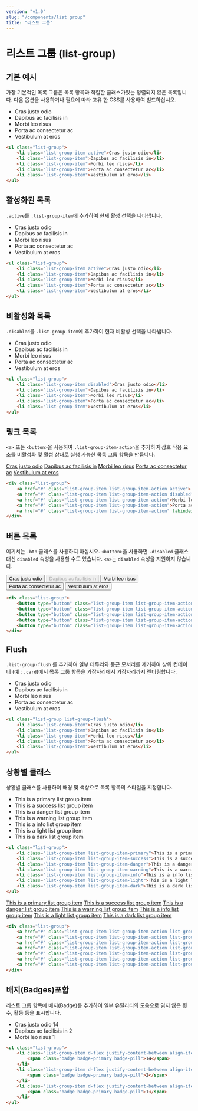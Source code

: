 ```yaml
---
version: "v1.0"
slug: "/components/list group"
title: "리스트 그룹"
---
```


# 리스트 그룹 (list-group)

## 기본 예시
가장 기본적인 목록 그룹은 목록 항목과 적절한 클래스가있는 정렬되지 않은 목록입니다. 다음 옵션을 사용하거나 필요에 따라 고유 한 CSS를 사용하여 빌드하십시오.
<div class="card">
<div class="card-body">
<ul class="list-group">
	<li class="list-group-item">Cras justo odio</li>
	<li class="list-group-item">Dapibus ac facilisis in</li>
	<li class="list-group-item">Morbi leo risus</li>
	<li class="list-group-item">Porta ac consectetur ac</li>
	<li class="list-group-item">Vestibulum at eros</li>
</ul>
</div>

```html
<ul class="list-group">
	<li class="list-group-item active">Cras justo odio</li>
	<li class="list-group-item">Dapibus ac facilisis in</li>
	<li class="list-group-item">Morbi leo risus</li>
	<li class="list-group-item">Porta ac consectetur ac</li>
	<li class="list-group-item">Vestibulum at eros</li>
</ul>
```
</div>

## 활성화된 목록
```.active```를 ```.list-group-item```에 추가하여 현재 활성 선택을 나타냅니다.
<div class="card">
<div class="card-body">
<ul class="list-group">
	<li class="list-group-item active">Cras justo odio</li>
	<li class="list-group-item">Dapibus ac facilisis in</li>
	<li class="list-group-item">Morbi leo risus</li>
	<li class="list-group-item">Porta ac consectetur ac</li>
	<li class="list-group-item">Vestibulum at eros</li>
</ul>
</div>

```html
<ul class="list-group">
	<li class="list-group-item active">Cras justo odio</li>
	<li class="list-group-item">Dapibus ac facilisis in</li>
	<li class="list-group-item">Morbi leo risus</li>
	<li class="list-group-item">Porta ac consectetur ac</li>
	<li class="list-group-item">Vestibulum at eros</li>
</ul>
```
</div>

## 비활성화 목록
```.disabled```를 ```.list-group-item```에 추가하여 현재 비활성 선택을 나타냅니다.
<div class="card">
<div class="card-body">
<ul class="list-group">
	<li class="list-group-item disabled">Cras justo odio</li>
	<li class="list-group-item">Dapibus ac facilisis in</li>
	<li class="list-group-item">Morbi leo risus</li>
	<li class="list-group-item">Porta ac consectetur ac</li>
	<li class="list-group-item">Vestibulum at eros</li>
</ul>
</div>

```html
<ul class="list-group">
	<li class="list-group-item disabled">Cras justo odio</li>
	<li class="list-group-item">Dapibus ac facilisis in</li>
	<li class="list-group-item">Morbi leo risus</li>
	<li class="list-group-item">Porta ac consectetur ac</li>
	<li class="list-group-item">Vestibulum at eros</li>
</ul>
```
</div>

## 링크 목록
```<a>``` 또는 ```<button>```을 사용하여 ```.list-group-item-action```을 추가하여 상호 작용 요소를 비활성화 및 활성 상태로 실행 가능한 목록 그룹 항목을 만듭니다.
<div class="card">
<div class="card-body">
<div class="list-group">
	<a href="#" onclick="return false;" class="list-group-item list-group-item-action active">Cras justo odio</a>
	<a href="#" onclick="return false;" class="list-group-item list-group-item-action disabled">Dapibus ac facilisis in</a>
	<a href="#" onclick="return false;" class="list-group-item list-group-item-action">Morbi leo risus</a>
	<a href="#" onclick="return false;" class="list-group-item list-group-item-action">Porta ac consectetur ac</a>
	<a href="#" onclick="return false;" class="list-group-item list-group-item-action" tabindex="-1" aria-disabled="true">Vestibulum at
	eros</a>
</div>
</div>

```html
<div class="list-group">
	<a href="#" class="list-group-item list-group-item-action active"> Cras justo odio</a>
	<a href="#" class="list-group-item list-group-item-action disabled">Dapibus ac facilisis in</a>
	<a href="#" class="list-group-item list-group-item-action">Morbi leo risus</a>
	<a href="#" class="list-group-item list-group-item-action">Porta ac consectetur ac</a>
	<a href="#" class="list-group-item list-group-item-action" tabindex="-1" aria-disabled="true">Vestibulum at eros</a>
</div>
```
</div>

## 버튼 목록
여기서는 ```.btn``` 클래스를 사용하지 마십시오.
```<button>```을 사용하면 ```.disabled``` 클래스 대신 ```disabled``` 속성을 사용할 수도 있습니다. ```<a>```는 ```disabled``` 속성을 지원하지 않습니다.
<div class="card">
<div class="card-body">
<div class="list-group">
	<button type="button" class="list-group-item list-group-item-action active">Cras justo odio</button>
	<button type="button" class="list-group-item list-group-item-action" disabled>Dapibus ac facilisis in</button>
	<button type="button" class="list-group-item list-group-item-action">Morbi leo risus</button>
	<button type="button" class="list-group-item list-group-item-action">Porta ac consectetur ac</button>
	<button type="button" class="list-group-item list-group-item-action">Vestibulum at eros</button>
</div>
</div>

```html
<div class="list-group">
	<button type="button" class="list-group-item list-group-item-action active">Cras justo odio</button>
	<button type="button" class="list-group-item list-group-item-action" disabled>Dapibus ac facilisis in</button>
	<button type="button" class="list-group-item list-group-item-action">Morbi leo risus</button>
	<button type="button" class="list-group-item list-group-item-action">Porta ac consectetur ac</button>
	<button type="button" class="list-group-item list-group-item-action">Vestibulum at eros</button>
</div>
```
</div>

## Flush
```.list-group-flush``` 를 추가하여 일부 테두리와 둥근 모서리를 제거하여 상위 컨테이너 (예 : ```.card```)에서 목록 그룹 항목을 가장자리에서 가장자리까지 렌더링합니다.
<div class="card">
<div class="card-body">
<ul class="list-group list-group-flush">
	<li class="list-group-item">Cras justo odio</li>
	<li class="list-group-item">Dapibus ac facilisis in</li>
	<li class="list-group-item">Morbi leo risus</li>
	<li class="list-group-item">Porta ac consectetur ac</li>
	<li class="list-group-item">Vestibulum at eros</li>
</ul>
</div>

```html
<ul class="list-group list-group-flush">
	<li class="list-group-item">Cras justo odio</li>
	<li class="list-group-item">Dapibus ac facilisis in</li>
	<li class="list-group-item">Morbi leo risus</li>
	<li class="list-group-item">Porta ac consectetur ac</li>
	<li class="list-group-item">Vestibulum at eros</li>
</ul>
```
</div>

## 상황별 클래스
상황별 클래스를 사용하여 배경 및 색상으로 목록 항목의 스타일을 지정합니다.
<div class="card">
<div class="card-body">
<ul class="list-group">
	<li class="list-group-item list-group-item-primary">This is a primary list group item</li>
	<li class="list-group-item list-group-item-success">This is a success list group item</li>
	<li class="list-group-item list-group-item-danger">This is a danger list group item</li>
	<li class="list-group-item list-group-item-warning">This is a warning list group item</li>
	<li class="list-group-item list-group-item-info">This is a info list group item</li>
	<li class="list-group-item list-group-item-light">This is a light list group item</li>
	<li class="list-group-item list-group-item-dark">This is a dark list group item</li>
</ul>
</div>

```html
<ul class="list-group">
	<li class="list-group-item list-group-item-primary">This is a primary list group item</li>
	<li class="list-group-item list-group-item-success">This is a success list group item</li>
	<li class="list-group-item list-group-item-danger">This is a danger list group item</li>
	<li class="list-group-item list-group-item-warning">This is a warning list group item</li>
	<li class="list-group-item list-group-item-info">This is a info list group item</li>
	<li class="list-group-item list-group-item-light">This is a light list group item</li>
	<li class="list-group-item list-group-item-dark">This is a dark list group item</li>
</ul>
```

<div class="card-body">
<div class="list-group">
	<a href="#" onclick="return false;" class="list-group-item list-group-item-action list-group-item-primary">This is a primary list group item</a>
	<a href="#" onclick="return false;" class="list-group-item list-group-item-action list-group-item-success">This is a success list group item</a>
	<a href="#" onclick="return false;" class="list-group-item list-group-item-action list-group-item-danger">This is a danger list group item</a>
	<a href="#" onclick="return false;" class="list-group-item list-group-item-action list-group-item-warning">This is a warning list group item</a>
	<a href="#" onclick="return false;" class="list-group-item list-group-item-action list-group-item-info">This is a info list group item</a>
	<a href="#" onclick="return false;" class="list-group-item list-group-item-action list-group-item-light">This is a light list group item</a>
	<a href="#" onclick="return false;" class="list-group-item list-group-item-action list-group-item-dark">This is a dark list group item</a>
</div>
</div>

```html
<div class="list-group">
	<a href="#" class="list-group-item list-group-item-action list-group-item-primary">This is a primary list group item</a>
	<a href="#" class="list-group-item list-group-item-action list-group-item-success">This is a success list group item</a>
	<a href="#" class="list-group-item list-group-item-action list-group-item-danger">This is a danger list group item</a>
	<a href="#" class="list-group-item list-group-item-action list-group-item-warning">This is a warning list group item</a>
	<a href="#" class="list-group-item list-group-item-action list-group-item-info">This is a info list group item</a>
	<a href="#" class="list-group-item list-group-item-action list-group-item-light">This is a light list group item</a>
	<a href="#" class="list-group-item list-group-item-action list-group-item-dark">This is a dark list group item</a>
</div>
```
</div>

## 배지(Badges)포함
리스트 그룹 항목에 배지(Badge)를 추가하여 일부 유틸리티의 도움으로 읽지 않은 횟수, 활동 등을 표시합니다.
<div class="card">
<div class="card-body">
<ul class="list-group">
	<li class="list-group-item dsp-flex justify-between align-items-center">Cras justo odio
	<span class="badge badge-primary badge-pill">14</span>
	</li>
	<li class="list-group-item dsp-flex justify-between align-items-center">Dapibus ac facilisis in
	<span class="badge badge-primary badge-pill">2</span>
	</li>
	<li class="list-group-item dsp-flex justify-between align-items-center">Morbi leo risus
	<span class="badge badge-primary badge-pill">1</span>
	</li>
</ul>
</div>

```html
<ul class="list-group">
	<li class="list-group-item d-flex justify-content-between align-items-center">Cras justo odio
		<span class="badge badge-primary badge-pill">14</span>
	</li>
	<li class="list-group-item d-flex justify-content-between align-items-center">Dapibus ac facilisis in
		<span class="badge badge-primary badge-pill">2</span>
	</li>
	<li class="list-group-item d-flex justify-content-between align-items-center">Morbi leo risus
		<span class="badge badge-primary badge-pill">1</span>
	</li>
</ul>
```
</div>